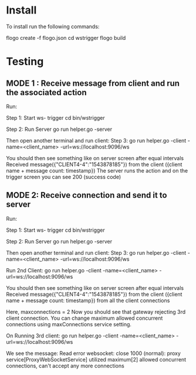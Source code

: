 # Install
To install run the following commands:

flogo create -f flogo.json
cd wstrigger
flogo build

# Testing
## MODE 1 : Receive message from client and run the associated action
Run:

Step 1: Start ws- trigger
cd bin/wstrigger

Step 2: Run Server
go run helper.go -server

Then open another terminal and run client:
Step 3:
go run helper.go -client -name=<client_name> -url=ws://localhost:9096/ws


You should then see something like on server screen after equal intervals
Received message({"CLIENT4-4":"1543878185"}) from the client ({client name + message count: timestamp})
The server runs the action and on the trigger screen you can see 200 (success code)

## MODE 2: Receive connection and send it to server
Run:

Step 1: Start ws- trigger
cd bin/wstrigger

Step 2: Run Server
go run helper.go -server

Then open another terminal and run client:
Step 3:
go run helper.go -client -name=<client_name> -url=ws://localhost:9096/ws

Run 2nd Client:
go run helper.go -client -name=<client_name> -url=ws://localhost:9096/ws

You should then see something like on server screen after equal intervals
Received message({"CLIENT4-4":"1543878185"}) from the client ({client name + message count: timestamp})
from all the client connections

Here, maxconnections = 2
Now you should see that gateway rejecting 3rd client connection.
You can change maximum allowed concurrent connections using maxConnections service setting.

On Running 3rd client:
go run helper.go -client -name=<client_name> -url=ws://localhost:9096/ws

We see the message:
Read error websocket: close 1000 (normal): proxy service[ProxyWebSocketService] utilized maximum[2]
allowed concurrent connections, can't accept any more connections
